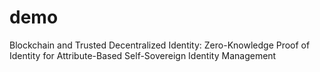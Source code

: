 # demo
Blockchain and Trusted Decentralized Identity: Zero-Knowledge Proof of Identity for Attribute-Based Self-Sovereign Identity Management

